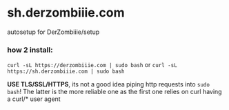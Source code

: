 # sh.derzombiiie.com
autosetup for DerZombiiie/setup

### how 2 install:

`curl -sL https://derzombiiie.com | sudo bash` or
`curl -sL https://sh.derzombiiie.com | sudo bash`

**USE TLS/SSL/HTTPS**, its not a good idea piping http requests into `sudo bash`!
The latter is the more reliable one as the first one relies on curl having a curl/* user agent
